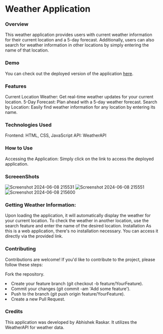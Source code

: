 # Weather Application
### Overview
This weather application provides users with current weather information for their current location and a 5-day forecast. Additionally, users can also search for weather information in other locations by simply entering the name of that location.

### Demo
You can check out the deployed version of the application [here](https://splendorous-dodol-b95ddc.netlify.app/).

### Features
Current Location Weather: Get real-time weather updates for your current location.
5-Day Forecast: Plan ahead with a 5-day weather forecast.
Search by Location: Easily find weather information for any location by entering its name.
### Technologies Used
Frontend: HTML, CSS, JavaScript
API: WeatherAPI
### How to Use
Accessing the Application: Simply click on the link to access the deployed application.
### ScreeenShots
![Screenshot 2024-06-08 215531](https://github.com/AbhishekRaskar/Deltatech-Gaming/assets/112754426/2f7599ae-f0fc-4d72-8091-b4b5d61f6c1c)
![Screenshot 2024-06-08 215551](https://github.com/AbhishekRaskar/Deltatech-Gaming/assets/112754426/246575ba-c6d3-46b4-8531-15a56671ce5e)
![Screenshot 2024-06-08 215600](https://github.com/AbhishekRaskar/Deltatech-Gaming/assets/112754426/6d9744dc-934d-447d-b023-9f2d29e2faac)

### Getting Weather Information:

Upon loading the application, it will automatically display the weather for your current location.
To check the weather in another location, use the search feature and enter the name of the desired location.
Installation
As this is a web application, there's no installation necessary. You can access it directly via the provided link.

### Contributing
Contributions are welcome! If you'd like to contribute to the project, please follow these steps:

Fork the repository.
<li>Create your feature branch (git checkout -b feature/YourFeature).
<br />
<li>Commit your changes (git commit -am 'Add some feature').
<br />
<li>Push to the branch (git push origin feature/YourFeature).
<br />
<li>Create a new Pull Request.
<br />

### Credits
This application was developed by Abhishek Raskar. It utilizes the WeatherAPI for weather data.
